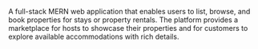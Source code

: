 A full-stack MERN web application that enables users to list, browse, and book properties for stays or property rentals. The platform provides a marketplace for hosts to showcase their properties and for customers to explore available accommodations with rich details.
